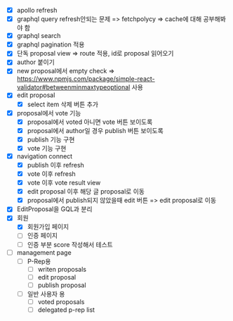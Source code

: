 - [x] apollo refresh
- [x] graphql query refresh안되는 문제 => fetchpolycy => cache에 대해 공부해봐야 함
- [x] graphql search
- [x] graphql pagination 적용
- [x] 단독 proposal view => route 적용, id로 proposal 읽어오기
- [x] author 붙이기
- [x] new proposal에서 empty check => https://www.npmjs.com/package/simple-react-validator#betweenminmaxtypeoptional 사용
- [x] edit proposal
  - [x] select item 삭제 버튼 추가
- [x] proposal에서 vote 기능
  - [x] proposal에서 voted 아니면 vote 버튼 보이도록
  - [x] proposal에서 author일 경우 publish 버튼 보이도록
  - [x] publish 기능 구현
  - [x] vote 기능 구현
- [x] navigation connect
  - [x] publish 이후 refresh
  - [x] vote 이후 refresh
  - [x] vote 이후 vote result view
  - [x] edit proposal 이후 해당 글 proposal로 이동
  - [x] proposal에서 publish되지 않았을때 edit 버튼 => edit proposal로 이동
- [x] EditProposal을 GQL과 분리
- [x] 회원
  - [x] 회원가입 페이지
  - [ ] 인증 페이지
  - [ ] 인증 부분 score 작성해서 테스트
- [ ] management page
  - [ ] P-Rep용
    - [ ] writen proposals
    - [ ] edit proposal
    - [ ] publish proposal
  - [ ] 일반 사용자 용
    - [ ] voted proposals
    - [ ] delegated p-rep list
